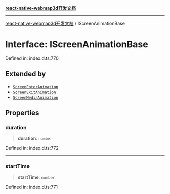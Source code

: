 [**react-native-webmap3d开发文档**](../README.md)

***

[react-native-webmap3d开发文档](../globals.md) / IScreenAnimationBase

# Interface: IScreenAnimationBase

Defined in: index.d.ts:770

## Extended by

- [`ScreenEnterAnimation`](ScreenEnterAnimation.md)
- [`ScreenExitAnimation`](ScreenExitAnimation.md)
- [`ScreenMediaAnimation`](ScreenMediaAnimation.md)

## Properties

### duration

> **duration**: `number`

Defined in: index.d.ts:772

***

### startTime

> **startTime**: `number`

Defined in: index.d.ts:771
